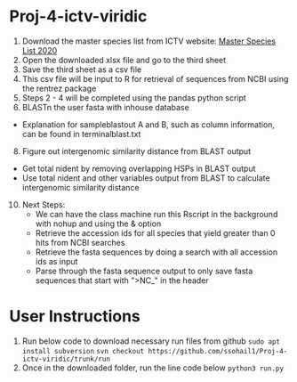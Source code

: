 # Proj-4-ictv-viridic

1. Download the master species list from ICTV website: [Master Species List 2020](https://talk.ictvonline.org/files/master-species-lists/m/msl/12314)
2. Open the downloaded xlsx file and go to the third sheet
3. Save the third sheet as a csv file 
4. This csv file will be input to R for retrieval of sequences from NCBI using the rentrez package
5. Steps 2 - 4 will be completed using the pandas python script
6. BLASTn the user fasta with inhouse database
- Explanation for sampleblastout A and B, such as column information, can be found in terminalblast.txt
8. Figure out intergenomic similarity distance from BLAST output
- Get total nident by removing overlapping HSPs in BLAST output
- Use total nident and other variables output from BLAST to calculate intergenomic similarity distance
10. Next Steps: 
    - We can have the class machine run this Rscript in the background with nohup and using the & option
    - Retrieve the accession ids for all species that yield greater than 0 hits from NCBI searches
    - Retrieve the fasta sequences by doing a search with all accession ids as input
    - Parse through the fasta sequence output to only save fasta sequences that start with ">NC_" in the header

# User Instructions
1. Run below code to download necessary run files from github
 ```sudo apt install subversion```
 ```svn checkout https://github.com/ssohail1/Proj-4-ictv-viridic/trunk/run```
4. Once in the downloaded folder, run the line code below
 ```python3 run.py```
